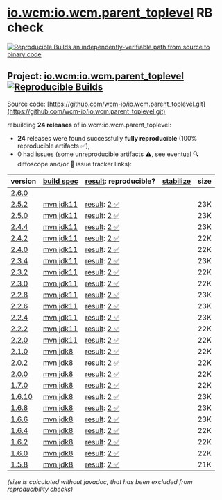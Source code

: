 [io.wcm:io.wcm.parent_toplevel](https://central.sonatype.com/artifact/io.wcm/io.wcm.parent_toplevel/versions) RB check
=======

[![Reproducible Builds](https://reproducible-builds.org/images/logos/rb.svg) an independently-verifiable path from source to binary code](https://reproducible-builds.org/)

## Project: [io.wcm:io.wcm.parent_toplevel](https://central.sonatype.com/artifact/io.wcm/io.wcm.parent_toplevel/versions) [![Reproducible Builds](https://img.shields.io/endpoint?url=https://raw.githubusercontent.com/jvm-repo-rebuild/reproducible-central/master/content/io/wcm/tooling/badge.json)](https://github.com/jvm-repo-rebuild/reproducible-central/blob/master/content/io/wcm/tooling/README.md)

Source code: [https://github.com/wcm-io/io.wcm.parent_toplevel.git](https://github.com/wcm-io/io.wcm.parent_toplevel.git)

rebuilding **24 releases** of io.wcm:io.wcm.parent_toplevel:
- **24** releases were found successfully **fully reproducible** (100% reproducible artifacts :white_check_mark:),
- 0 had issues (some unreproducible artifacts :warning:, see eventual :mag: diffoscope and/or :memo: issue tracker links):

| version | [build spec](/BUILDSPEC.md) | [result](https://reproducible-builds.org/docs/jvm/): reproducible? | [stabilize](https://github.com/google/oss-rebuild/blob/main/cmd/stabilize/README.md) | size |
| -- | --------- | ------ | ------ | -- |
| [2.6.0](https://central.sonatype.com/artifact/io.wcm/io.wcm.parent_toplevel/2.6.0/pom) | | | |
| [2.5.2](https://central.sonatype.com/artifact/io.wcm/io.wcm.parent_toplevel/2.5.2/pom) | [mvn jdk11](wcm-parent_toplevel-2.5.2.buildspec) | [result](io.wcm.parent_toplevel-2.5.2.buildinfo): [2 :white_check_mark: ](io.wcm.parent_toplevel-2.5.2.buildcompare) | | 23K |
| [2.5.0](https://central.sonatype.com/artifact/io.wcm/io.wcm.parent_toplevel/2.5.0/pom) | [mvn jdk11](wcm-parent_toplevel-2.5.0.buildspec) | [result](io.wcm.parent_toplevel-2.5.0.buildinfo): [2 :white_check_mark: ](io.wcm.parent_toplevel-2.5.0.buildcompare) | | 23K |
| [2.4.4](https://central.sonatype.com/artifact/io.wcm/io.wcm.parent_toplevel/2.4.4/pom) | [mvn jdk11](wcm-parent_toplevel-2.4.4.buildspec) | [result](io.wcm.parent_toplevel-2.4.4.buildinfo): [2 :white_check_mark: ](io.wcm.parent_toplevel-2.4.4.buildcompare) | | 23K |
| [2.4.2](https://central.sonatype.com/artifact/io.wcm/io.wcm.parent_toplevel/2.4.2/pom) | [mvn jdk11](wcm-parent_toplevel-2.4.2.buildspec) | [result](io.wcm.parent_toplevel-2.4.2.buildinfo): [2 :white_check_mark: ](io.wcm.parent_toplevel-2.4.2.buildcompare) | | 22K |
| [2.4.0](https://central.sonatype.com/artifact/io.wcm/io.wcm.parent_toplevel/2.4.0/pom) | [mvn jdk11](wcm-parent_toplevel-2.4.0.buildspec) | [result](io.wcm.parent_toplevel-2.4.0.buildinfo): [2 :white_check_mark: ](io.wcm.parent_toplevel-2.4.0.buildcompare) | | 22K |
| [2.3.4](https://central.sonatype.com/artifact/io.wcm/io.wcm.parent_toplevel/2.3.4/pom) | [mvn jdk11](wcm-parent_toplevel-2.3.4.buildspec) | [result](io.wcm.parent_toplevel-2.3.4.buildinfo): [2 :white_check_mark: ](io.wcm.parent_toplevel-2.3.4.buildcompare) | | 23K |
| [2.3.2](https://central.sonatype.com/artifact/io.wcm/io.wcm.parent_toplevel/2.3.2/pom) | [mvn jdk11](wcm-parent_toplevel-2.3.2.buildspec) | [result](io.wcm.parent_toplevel-2.3.2.buildinfo): [2 :white_check_mark: ](io.wcm.parent_toplevel-2.3.2.buildcompare) | | 22K |
| [2.3.0](https://central.sonatype.com/artifact/io.wcm/io.wcm.parent_toplevel/2.3.0/pom) | [mvn jdk11](wcm-parent_toplevel-2.3.0.buildspec) | [result](io.wcm.parent_toplevel-2.3.0.buildinfo): [2 :white_check_mark: ](io.wcm.parent_toplevel-2.3.0.buildcompare) | | 22K |
| [2.2.8](https://central.sonatype.com/artifact/io.wcm/io.wcm.parent_toplevel/2.2.8/pom) | [mvn jdk11](wcm-parent_toplevel-2.2.8.buildspec) | [result](io.wcm.parent_toplevel-2.2.8.buildinfo): [2 :white_check_mark: ](io.wcm.parent_toplevel-2.2.8.buildcompare) | | 23K |
| [2.2.6](https://central.sonatype.com/artifact/io.wcm/io.wcm.parent_toplevel/2.2.6/pom) | [mvn jdk11](wcm-parent_toplevel-2.2.6.buildspec) | [result](io.wcm.parent_toplevel-2.2.6.buildinfo): [2 :white_check_mark: ](io.wcm.parent_toplevel-2.2.6.buildcompare) | | 23K |
| [2.2.4](https://central.sonatype.com/artifact/io.wcm/io.wcm.parent_toplevel/2.2.4/pom) | [mvn jdk11](wcm-parent_toplevel-2.2.4.buildspec) | [result](io.wcm.parent_toplevel-2.2.4.buildinfo): [2 :white_check_mark: ](io.wcm.parent_toplevel-2.2.4.buildcompare) | | 23K |
| [2.2.2](https://central.sonatype.com/artifact/io.wcm/io.wcm.parent_toplevel/2.2.2/pom) | [mvn jdk11](wcm-parent_toplevel-2.2.2.buildspec) | [result](io.wcm.parent_toplevel-2.2.2.buildinfo): [2 :white_check_mark: ](io.wcm.parent_toplevel-2.2.2.buildcompare) | | 22K |
| [2.2.0](https://central.sonatype.com/artifact/io.wcm/io.wcm.parent_toplevel/2.2.0/pom) | [mvn jdk11](wcm-parent_toplevel-2.2.0.buildspec) | [result](io.wcm.parent_toplevel-2.2.0.buildinfo): [2 :white_check_mark: ](io.wcm.parent_toplevel-2.2.0.buildcompare) | | 22K |
| [2.1.0](https://central.sonatype.com/artifact/io.wcm/io.wcm.parent_toplevel/2.1.0/pom) | [mvn jdk8](wcm-parent_toplevel-2.1.0.buildspec) | [result](io.wcm.parent_toplevel-2.1.0.buildinfo): [2 :white_check_mark: ](io.wcm.parent_toplevel-2.1.0.buildcompare) | | 22K |
| [2.0.2](https://central.sonatype.com/artifact/io.wcm/io.wcm.parent_toplevel/2.0.2/pom) | [mvn jdk8](wcm-parent_toplevel-2.0.2.buildspec) | [result](io.wcm.parent_toplevel-2.0.2.buildinfo): [2 :white_check_mark: ](io.wcm.parent_toplevel-2.0.2.buildcompare) | | 22K |
| [2.0.0](https://central.sonatype.com/artifact/io.wcm/io.wcm.parent_toplevel/2.0.0/pom) | [mvn jdk8](wcm-parent_toplevel-2.0.0.buildspec) | [result](io.wcm.parent_toplevel-2.0.0.buildinfo): [2 :white_check_mark: ](io.wcm.parent_toplevel-2.0.0.buildcompare) | | 22K |
| [1.7.0](https://central.sonatype.com/artifact/io.wcm/io.wcm.parent_toplevel/1.7.0/pom) | [mvn jdk8](wcm-parent_toplevel-1.7.0.buildspec) | [result](io.wcm.parent_toplevel-1.7.0.buildinfo): [2 :white_check_mark: ](io.wcm.parent_toplevel-1.7.0.buildcompare) | | 22K |
| [1.6.10](https://central.sonatype.com/artifact/io.wcm/io.wcm.parent_toplevel/1.6.10/pom) | [mvn jdk8](wcm-parent_toplevel-1.6.10.buildspec) | [result](io.wcm.parent_toplevel-1.6.10.buildinfo): [2 :white_check_mark: ](io.wcm.parent_toplevel-1.6.10.buildcompare) | | 23K |
| [1.6.8](https://central.sonatype.com/artifact/io.wcm/io.wcm.parent_toplevel/1.6.8/pom) | [mvn jdk8](wcm-parent_toplevel-1.6.8.buildspec) | [result](io.wcm.parent_toplevel-1.6.8.buildinfo): [2 :white_check_mark: ](io.wcm.parent_toplevel-1.6.8.buildcompare) | | 23K |
| [1.6.6](https://central.sonatype.com/artifact/io.wcm/io.wcm.parent_toplevel/1.6.6/pom) | [mvn jdk8](wcm-parent_toplevel-1.6.6.buildspec) | [result](io.wcm.parent_toplevel-1.6.6.buildinfo): [2 :white_check_mark: ](io.wcm.parent_toplevel-1.6.6.buildcompare) | | 23K |
| [1.6.4](https://central.sonatype.com/artifact/io.wcm/io.wcm.parent_toplevel/1.6.4/pom) | [mvn jdk8](wcm-parent_toplevel-1.6.4.buildspec) | [result](io.wcm.parent_toplevel-1.6.4.buildinfo): [2 :white_check_mark: ](io.wcm.parent_toplevel-1.6.4.buildcompare) | | 22K |
| [1.6.2](https://central.sonatype.com/artifact/io.wcm/io.wcm.parent_toplevel/1.6.2/pom) | [mvn jdk8](wcm-parent_toplevel-1.6.2.buildspec) | [result](io.wcm.parent_toplevel-1.6.2.buildinfo): [2 :white_check_mark: ](io.wcm.parent_toplevel-1.6.2.buildcompare) | | 22K |
| [1.6.0](https://central.sonatype.com/artifact/io.wcm/io.wcm.parent_toplevel/1.6.0/pom) | [mvn jdk8](wcm-parent_toplevel-1.6.0.buildspec) | [result](io.wcm.parent_toplevel-1.6.0.buildinfo): [2 :white_check_mark: ](io.wcm.parent_toplevel-1.6.0.buildcompare) | | 22K |
| [1.5.8](https://central.sonatype.com/artifact/io.wcm/io.wcm.parent_toplevel/1.5.8/pom) | [mvn jdk8](wcm-parent_toplevel-1.5.8.buildspec) | [result](io.wcm.parent_toplevel-1.5.8.buildinfo): [2 :white_check_mark: ](io.wcm.parent_toplevel-1.5.8.buildcompare) | | 21K |

<i>(size is calculated without javadoc, that has been excluded from reproducibility checks)</i>
